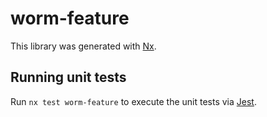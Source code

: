# worm-feature

This library was generated with [Nx](https://nx.dev).

## Running unit tests

Run `nx test worm-feature` to execute the unit tests via [Jest](https://jestjs.io).
